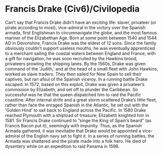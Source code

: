 # Francis Drake (Civ6)/Civilopedia

Can’t say that Francis Drake didn’t have an exciting life: slaver, privateer (or pirate according to most), vice-admiral in the victory over the Spanish armada, first Englishman to circumnavigate the globe, and the most famous mariner of the Elizabethan Age. Born at some point between 1540 and 1544 AD in Devonshire, Francis Drake was the eldest of 12 sons. Since the family obviously couldn’t support useless mouths, he was eventually apprenticed to a merchant sailing the coastal waters between England and France; with a gift for navigation, he was soon recruited by the Hawkins brood, privateers prowling the shipping lanes.
By the 1560s, Drake was given command of the 'Judith,' and at the head of a small fleet with John Hawkins, worked as slave traders. They then sailed for New Spain to sell their captives, but ran afoul of the Spanish viceroy. In a running battle Drake escaped. In 1572, based on this exploit, Drake was given a privateer’s commission by Elizabeth, and set off to plunder the Caribbean. So successful was he that the queen dispatched him to raid the Pacific coastline. After internal strife and a great storm scattered Drake’s little fleet, rather than face the enraged Spanish in the Atlantic, he set out with the 'Golden Hind' to sail back to England across the Pacific. In 1580 Drake reached Plymouth with a shipload of treasure; Elizabeth knighted him in 1581.
Sir Francis Drake continued to “singe the King of Spain’s beard” (as Francis Bacon put it), seemingly with impunity. Thus, as the Spanish Armada gathered, it was inevitable that Drake would be appointed a vice-admiral of the English navy set to fight it. In a series of running battles, the Armada was shattered and the pirate made into a folk hero. He died of dysentery while on an expedition to raid Panama in 1596.
